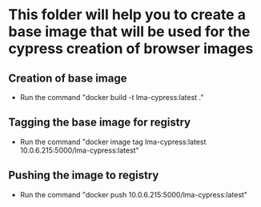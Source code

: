 # This folder will help you to create a base image that will be used for the cypress creation of browser images

## Creation of base image

-   Run the command "docker build -t lma-cypress:latest ."

## Tagging the base image for registry

-   Run the command "docker image tag lma-cypress:latest 10.0.6.215:5000/lma-cypress:latest"

## Pushing the image to registry

-   Run the command "docker push 10.0.6.215:5000/lma-cypress:latest"
